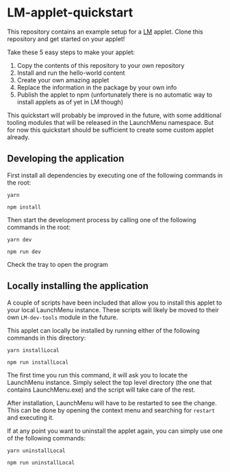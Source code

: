 # LM-applet-quickstart

This repository contains an example setup for a [LM](https://github.com/LaunchMenu/LaunchMenu) applet. Clone this repository and get started on your applet!

Take these 5 easy steps to make your applet:

1. Copy the contents of this repository to your own repository
2. Install and run the hello-world content
3. Create your own amazing applet
4. Replace the information in the package by your own info
5. Publish the applet to npm (unfortunately there is no automatic way to install applets as of yet in LM though)

This quickstart will probably be improved in the future, with some additional tooling modules that will be released in the LaunchMenu namespace. But for now this quickstart should be sufficient to create some custom applet already.

## Developing the application

First install all dependencies by executing one of the following commands in the root:

```
yarn
```

```
npm install
```

Then start the development process by calling one of the following commands in the root:

```
yarn dev
```

```
npm run dev
```

Check the tray to open the program

## Locally installing the application

A couple of scripts have been included that allow you to install this applet to your local LaunchMenu instance. These scripts will likely be moved to their own `LM-dev-tools` module in the future.

This applet can locally be installed by running either of the following commands in this directory:

```
yarn installLocal
```

```
npm run installLocal
```

The first time you run this command, it will ask you to locate the LaunchMenu instance. Simply select the top level directory (the one that contains LaunchMenu.exe) and the script will take care of the rest.

After installation, LaunchMenu will have to be restarted to see the change. This can be done by opening the context menu and searching for `restart` and executing it.

If at any point you want to uninstall the applet again, you can simply use one of the following commands:

```
yarn uninstallLocal
```

```
npm run uninstallLocal
```
